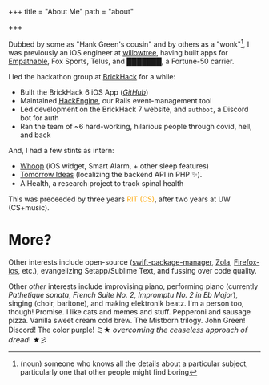 +++
title = "About Me"
path = "about"

+++


Dubbed by some as "Hank Green's cousin" and by others as a "wonk"[^1], I was previously an iOS engineer at [willowtree](https://willowtreeapps.com), having built apps for [Empathable](https://empathable.com/), Fox Sports, Telus, and ███████, a Fortune-50 carrier.

I led the hackathon group at [BrickHack](https://brickhack.io/club) for a while:
- Built the BrickHack 6 iOS App (_[GitHub](https://github.com/codeRIT/brickhack-mobile-ios/)_)
- Maintained [HackEngine](https://github.com/coderit/hackathon-manager), our Rails event-management tool
- Led development on the BrickHack 7 website, and `authbot`, a Discord bot for auth
- Ran the team of ~6 hard-working, hilarious people through covid, hell, and back

And, I had a few stints as intern:
- [Whoop](https://whoop.com) (iOS widget, Smart Alarm, + other sleep features)
- [Tomorrow Ideas](https://tomorrow.me) (localizing the backend API in PHP ✨).
- AIHealth, a research project to track spinal health


This was preceeded by three years <span style="color: orange">RIT (CS)</span>, after two years at <span style="color: var(--primary-color);">UW (CS+music)</span>.

# More?

Other interests include open-source ([swift-package-manager](https://github.com/apple/swift-package-manager/pull/6963), [Zola](https://github.com/getzola/zola/pull/1650), [Firefox-ios](https://github.com/mozilla-mobile/firefox-ios/pull/5282), etc.), evangelizing Setapp/Sublime Text, and fussing over code quality.

Other _other_ interests include improvising piano, performing piano (currently _Pathetique sonata_, _French Suite No. 2_, _Impromptu No. 2 in Eb Major_), singing (choir, baritone), and making elektronik beatz. I'm a person too, though! Promise. I like cats and memes and stuff. Pepperoni and sausage pizza. Vanilla sweet cream cold brew. The Mistborn trilogy. John Green! Discord! The color purple! ミ★ 𝘰𝘷𝘦𝘳𝘤𝘰𝘮𝘪𝘯𝘨 𝘵𝘩𝘦 𝘤𝘦𝘢𝘴𝘦𝘭𝘦𝘴𝘴 𝘢𝘱𝘱𝘳𝘰𝘢𝘤𝘩 𝘰𝘧 𝘥𝘳𝘦𝘢𝘥! ★彡




[^1]: (noun) someone who knows all the details about a particular subject, particularly one that other people might find boring
